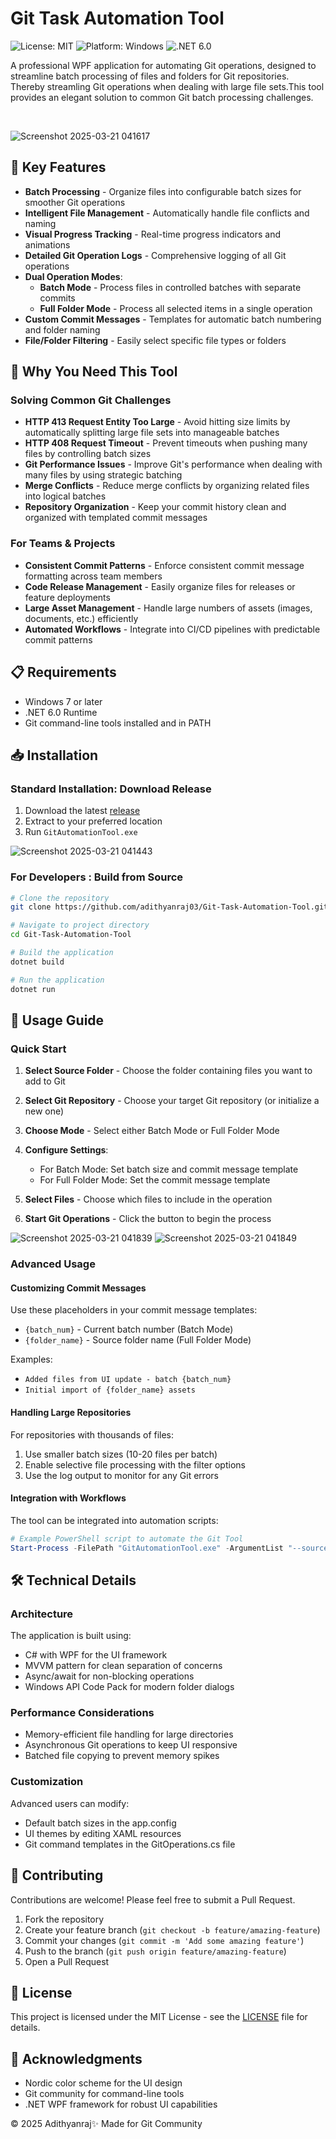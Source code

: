 # Git Task Automation Tool

![License: MIT](https://img.shields.io/badge/License-MIT-blue.svg)
![Platform: Windows](https://img.shields.io/badge/Platform-Windows-green.svg)
![.NET 6.0](https://img.shields.io/badge/.NET-6.0-purple.svg)

A professional WPF application for automating Git operations, designed to streamline batch processing of files and folders for Git repositories. Thereby streamling Git operations when dealing with large file sets.This tool provides an elegant solution to common Git batch processing challenges.

<br>

![Screenshot 2025-03-21 041617](https://github.com/user-attachments/assets/bc0001f5-08ac-405b-9326-d6cfde2e7e40)

## 🚀 Key Features

- **Batch Processing** - Organize files into configurable batch sizes for smoother Git operations
- **Intelligent File Management** - Automatically handle file conflicts and naming
- **Visual Progress Tracking** - Real-time progress indicators and animations
- **Detailed Git Operation Logs** - Comprehensive logging of all Git operations
- **Dual Operation Modes**:
  - **Batch Mode** - Process files in controlled batches with separate commits
  - **Full Folder Mode** - Process all selected items in a single operation
- **Custom Commit Messages** - Templates for automatic batch numbering and folder naming
- **File/Folder Filtering** - Easily select specific file types or folders

## 🔧 Why You Need This Tool

### Solving Common Git Challenges

- **HTTP 413 Request Entity Too Large** - Avoid hitting size limits by automatically splitting large file sets into manageable batches
- **HTTP 408 Request Timeout** - Prevent timeouts when pushing many files by controlling batch sizes
- **Git Performance Issues** - Improve Git's performance when dealing with many files by using strategic batching
- **Merge Conflicts** - Reduce merge conflicts by organizing related files into logical batches
- **Repository Organization** - Keep your commit history clean and organized with templated commit messages

### For Teams & Projects

- **Consistent Commit Patterns** - Enforce consistent commit message formatting across team members
- **Code Release Management** - Easily organize files for releases or feature deployments
- **Large Asset Management** - Handle large numbers of assets (images, documents, etc.) efficiently
- **Automated Workflows** - Integrate into CI/CD pipelines with predictable commit patterns

## 📋 Requirements

- Windows 7 or later
- .NET 6.0 Runtime
- Git command-line tools installed and in PATH

## 📥 Installation

### Standard Installation: Download Release

1. Download the latest [release](https://github.com/adithyanraj03/Git-Task-Automation-Tool/releases)
2. Extract to your preferred location
3. Run `GitAutomationTool.exe`

![Screenshot 2025-03-21 041443](https://github.com/user-attachments/assets/ed5361d0-3d04-496a-94c9-57d26d54a0fb)


### For Developers : Build from Source

```bash
# Clone the repository
git clone https://github.com/adithyanraj03/Git-Task-Automation-Tool.git

# Navigate to project directory
cd Git-Task-Automation-Tool

# Build the application
dotnet build

# Run the application
dotnet run
```

## 📖 Usage Guide

### Quick Start

1. **Select Source Folder** - Choose the folder containing files you want to add to Git
2. **Select Git Repository** - Choose your target Git repository (or initialize a new one)

3. **Choose Mode** - Select either Batch Mode or Full Folder Mode
4. **Configure Settings**:
   - For Batch Mode: Set batch size and commit message template
   - For Full Folder Mode: Set the commit message template
5. **Select Files** - Choose which files to include in the operation
6. **Start Git Operations** - Click the button to begin the process

![Screenshot 2025-03-21 041839](https://github.com/user-attachments/assets/c92f0121-6fc6-4a1d-a20e-3009a58ded7e)
![Screenshot 2025-03-21 041849](https://github.com/user-attachments/assets/49f95f10-a6a6-4528-928c-a4f96ea6cd09)


### Advanced Usage

#### Customizing Commit Messages

Use these placeholders in your commit message templates:
- `{batch_num}` - Current batch number (Batch Mode)
- `{folder_name}` - Source folder name (Full Folder Mode)

Examples:
- `Added files from UI update - batch {batch_num}`
- `Initial import of {folder_name} assets`

#### Handling Large Repositories

For repositories with thousands of files:

1. Use smaller batch sizes (10-20 files per batch)
2. Enable selective file processing with the filter options
3. Use the log output to monitor for any Git errors

#### Integration with Workflows

The tool can be integrated into automation scripts:

```powershell
# Example PowerShell script to automate the Git Tool
Start-Process -FilePath "GitAutomationTool.exe" -ArgumentList "--source C:\project\assets --repo C:\project\repo --batch 15 --commit 'Asset batch {batch_num}' --autostart"
```

## 🛠️ Technical Details

### Architecture

The application is built using:
- C# with WPF for the UI framework
- MVVM pattern for clean separation of concerns
- Async/await for non-blocking operations
- Windows API Code Pack for modern folder dialogs

### Performance Considerations

- Memory-efficient file handling for large directories
- Asynchronous Git operations to keep UI responsive
- Batched file copying to prevent memory spikes

### Customization

Advanced users can modify:
- Default batch sizes in the app.config
- UI themes by editing XAML resources
- Git command templates in the GitOperations.cs file

## 🤝 Contributing

Contributions are welcome! Please feel free to submit a Pull Request.

1. Fork the repository
2. Create your feature branch (`git checkout -b feature/amazing-feature`)
3. Commit your changes (`git commit -m 'Add some amazing feature'`)
4. Push to the branch (`git push origin feature/amazing-feature`)
5. Open a Pull Request

## 📜 License

This project is licensed under the MIT License - see the [LICENSE](LICENSE) file for details.

## 🙏 Acknowledgments

- Nordic color scheme for the UI design
- Git community for command-line tools
- .NET WPF framework for robust UI capabilities


© 2025 Adithyanraj✨ Made for Git Community
